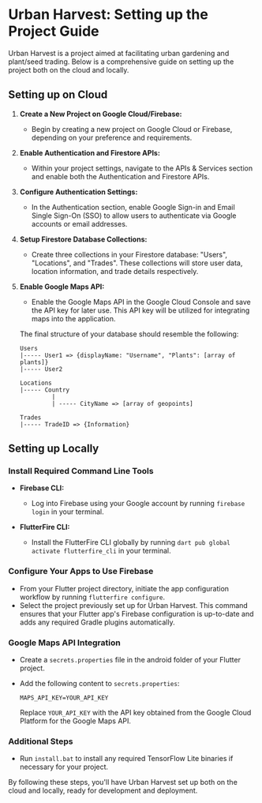 # Urban Harvest: Setting up the Project Guide

Urban Harvest is a project aimed at facilitating urban gardening and plant/seed trading. Below is a comprehensive guide on setting up the project both on the cloud and locally.

## Setting up on Cloud

1. **Create a New Project on Google Cloud/Firebase:**
    - Begin by creating a new project on Google Cloud or Firebase, depending on your preference and requirements.

2. **Enable Authentication and Firestore APIs:**
    - Within your project settings, navigate to the APIs & Services section and enable both the Authentication and Firestore APIs.

3. **Configure Authentication Settings:**
    - In the Authentication section, enable Google Sign-in and Email Single Sign-On (SSO) to allow users to authenticate via Google accounts or email addresses.

4. **Setup Firestore Database Collections:**
    - Create three collections in your Firestore database: "Users", "Locations", and "Trades". These collections will store user data, location information, and trade details respectively.

5. **Enable Google Maps API:**
    - Enable the Google Maps API in the Google Cloud Console and save the API key for later use. This API key will be utilized for integrating maps into the application.

   The final structure of your database should resemble the following:

   ```
   Users
   |----- User1 => {displayName: "Username", "Plants": [array of plants]}
   |----- User2

   Locations
   |----- Country
            |
            | ----- CityName => [array of geopoints]

   Trades
   |----- TradeID => {Information}
   ```

## Setting up Locally

### Install Required Command Line Tools

- **Firebase CLI:**
    - Log into Firebase using your Google account by running `firebase login` in your terminal.

- **FlutterFire CLI:**
    - Install the FlutterFire CLI globally by running `dart pub global activate flutterfire_cli` in your terminal.

### Configure Your Apps to Use Firebase

- From your Flutter project directory, initiate the app configuration workflow by running `flutterfire configure`.
- Select the project previously set up for Urban Harvest. This command ensures that your Flutter app's Firebase configuration is up-to-date and adds any required Gradle plugins automatically.

### Google Maps API Integration

- Create a `secrets.properties` file in the android folder of your Flutter project.
- Add the following content to `secrets.properties`:

  ```
  MAPS_API_KEY=YOUR_API_KEY
  ```

  Replace `YOUR_API_KEY` with the API key obtained from the Google Cloud Platform for the Google Maps API.

### Additional Steps

- Run `install.bat` to install any required TensorFlow Lite binaries if necessary for your project.

By following these steps, you'll have Urban Harvest set up both on the cloud and locally, ready for development and deployment.